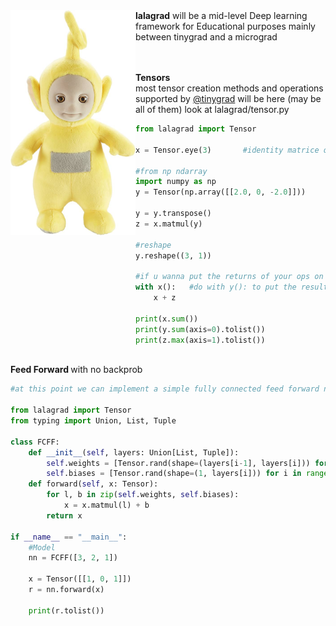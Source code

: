 <img style="float: left" src=./lalagrad/utils/img/lala.jpeg alt=drawing width=200/>
<b>lalagrad</b> will be a mid-level Deep learning framework for Educational purposes mainly
between tinygrad and a micrograd

<br><br>
<b>Tensors</b><br>
most tensor creation methods and operations supported by [@tinygrad](https://github.com/tinygrad/tinygrad) will be here (may be all of them) look at lalagrad/tensor.py

```python
from lalagrad import Tensor

x = Tensor.eye(3)       #identity matrice of shape (3, 3)

#from np ndarray
import numpy as np
y = Tensor(np.array([[2.0, 0, -2.0]]))

y = y.transpose()
z = x.matmul(y)

#reshape
y.reshape((3, 1))

#if u wanna put the returns of your ops on one of the operands
with x():   #do with y(): to put the result on y
    x + z
    
print(x.sum())
print(y.sum(axis=0).tolist())
print(z.max(axis=1).tolist())                  
```

<br><b>Feed Forward </b>with no backprob

```python
#at this point we can implement a simple fully connected feed forward nn without backprop

from lalagrad import Tensor
from typing import Union, List, Tuple

class FCFF:
    def __init__(self, layers: Union[List, Tuple]):
        self.weights = [Tensor.rand(shape=(layers[i-1], layers[i])) for i in range(1, len(layers))]
        self.biases = [Tensor.rand(shape=(1, layers[i])) for i in range(1, len(layers))]
    def forward(self, x: Tensor):
        for l, b in zip(self.weights, self.biases):
            x = x.matmul(l) + b
        return x
    
if __name__ == "__main__":
    #Model
    nn = FCFF([3, 2, 1])

    x = Tensor([[1, 0, 1]])
    r = nn.forward(x)
    
    print(r.tolist()) 
```
